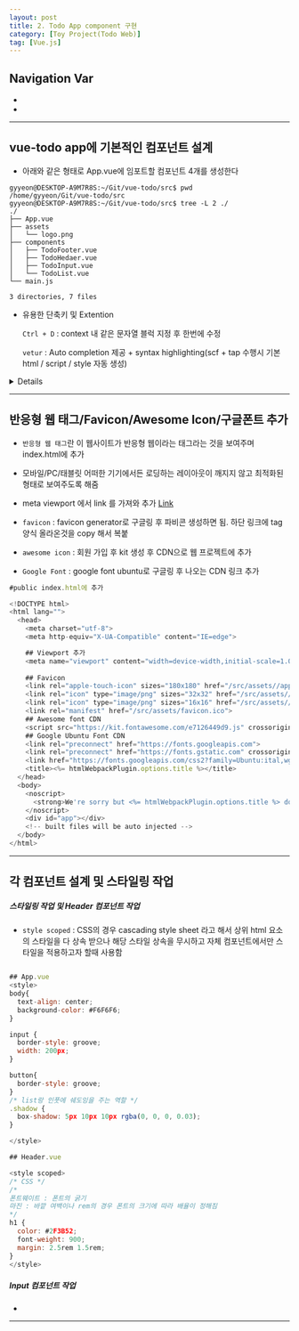 ```yaml
---
layout: post
title: 2. Todo App component 구현
category: [Toy Project(Todo Web)]
tag: [Vue.js]
---
```


## Navigation Var

- **[](#)**
- **[](#)**

___

## vue-todo app에 기본적인 컴포넌트 설계
- 아래와 같은 형태로 App.vue에 임포트할 컴포넌트 4개를 생성한다

```shell
gyyeon@DESKTOP-A9M7R8S:~/Git/vue-todo/src$ pwd
/home/gyyeon/Git/vue-todo/src
gyyeon@DESKTOP-A9M7R8S:~/Git/vue-todo/src$ tree -L 2 ./
./
├── App.vue
├── assets
│   └── logo.png
├── components
│   ├── TodoFooter.vue
│   ├── TodoHedaer.vue
│   ├── TodoInput.vue
│   └── TodoList.vue
└── main.js

3 directories, 7 files
```

+ 유용한 단축키 및 Extention


   `Ctrl + D` : context 내 같은 문자열 블럭 지정 후 한번에 수정


    `vetur` : Auto completion 제공 + syntax highlighting(scf + tap 수행시 기본 html / script / style 자동 생성)

    

<details>


```html

<template>
  <div id="app">
    <TodoHedaer></TodoHedaer>
    <TodoInput></TodoInput>
    <TodoList></TodoList>
    <TodoFooter></TodoFooter>
  </div>
</template>

<script>
import TodoHedaer from './components/TodoHedaer.vue';
import TodoInput from './components/TodoInput.vue';
import TodoList from './components/TodoList.vue';
import TodoFooter from './components/TodoFooter.vue';

export default {
  components:{
    'TodoHedaer' :TodoHedaer,
    'TodoInput' : TodoInput,
    'TodoList' : TodoList,
    'TodoFooter' : TodoFooter,
  }
}
</script>

<style>

</style>

# 컴포넌트들(vue 이름만 다르게 생성)
<template>
    <!-- html -->
    <div>
      Footer
    </div>  
  </template>
  
  <script>
  // javascript
  export default {
  }
  </script>
  
  
  <style>
  /* CSS */
  </style>


```


</details>

___

## 반응형 웹 태그/Favicon/Awesome Icon/구글폰트 추가
- `반응형 웹 태그`란 이 웹사이트가 반응형 웹이라는 태그라는 것을 보여주며 index.html에 추가
- 모바일/PC/태블릿 어떠한 기기에서든 로딩하는 레이아웃이 깨지지 않고 최적화된 형태로 보여주도록 해줌
- meta viewport 에서 link 를 가져와 추가 [Link](https://developer.mozilla.org/ko/docs/Web/HTML/Viewport_meta_tag)


- `favicon` : favicon generator로 구글링 후 파비콘 생성하면 됨. 하단 링크에 tag 양식 올라온것을 copy 해서 복붙

- `awesome icon` : 회원 가입 후 kit 생성 후 CDN으로 웹 프로젝트에 추가

- `Google Font` : google font ubuntu로 구글링 후 나오는 CDN 링크 추가

```javascript 
#public index.html에 추가

<!DOCTYPE html>
<html lang="">
  <head>
    <meta charset="utf-8">
    <meta http-equiv="X-UA-Compatible" content="IE=edge">

    ## Viewport 추가
    <meta name="viewport" content="width=device-width,initial-scale=1.0">
    
    ## Favicon 
    <link rel="apple-touch-icon" sizes="180x180" href="/src/assets//apple-touch-icon.png">
    <link rel="icon" type="image/png" sizes="32x32" href="/src/assets//favicon-32x32.png">
    <link rel="icon" type="image/png" sizes="16x16" href="/src/assets//favicon-16x16.png">
    <link rel="manifest" href="/src/assets/favicon.ico">
    ## Awesome font CDN
    <script src="https://kit.fontawesome.com/e7126449d9.js" crossorigin="anonymous"></script>
    ## Google Ubuntu Font CDN
    <link rel="preconnect" href="https://fonts.googleapis.com">
    <link rel="preconnect" href="https://fonts.gstatic.com" crossorigin>
    <link href="https://fonts.googleapis.com/css2?family=Ubuntu:ital,wght@0,300;0,400;0,500;0,700;1,300;1,400;1,500;1,700&display=swap" rel="stylesheet">
    <title><%= htmlWebpackPlugin.options.title %></title>
  </head>
  <body>
    <noscript>
      <strong>We're sorry but <%= htmlWebpackPlugin.options.title %> doesn't work properly without JavaScript enabled. Please enable it to continue.</strong>
    </noscript>
    <div id="app"></div>
    <!-- built files will be auto injected -->
  </body>
</html>


```

___


## 각 컴포넌트 설계 및 스타일링 작업

##### 스타일링 작업 및 Header 컴포넌트 작업

- `style scoped` : CSS의 경우 cascading style sheet 라고 해서 상위 html 요소의 스타일을 다 상속 받으나 해당 스타일 상속을 무시하고 자체 컴포넌트에서만 스타일을 적용하고자 할때 사용함


```javascript

## App.vue
<style>
body{
  text-align: center;
  background-color: #F6F6F6;
}

input {
  border-style: groove;
  width: 200px;
}

button{
  border-style: groove;
}
/* list랑 인풋에 쉐도잉을 주는 역할 */
.shadow {
  box-shadow: 5px 10px 10px rgba(0, 0, 0, 0.03);
}

</style>

## Header.vue

<style scoped>
/* CSS */
/* 
폰트웨이트 : 폰트의 굵기
마진 : 바깥 여백이나 rem의 경우 폰트의 크기에 따라 배율이 정해짐 
*/
h1 {
  color: #2F3B52; 
  font-weight: 900;
  margin: 2.5rem 1.5rem;
}
</style>


```


##### Input 컴포넌트 작업

- 

___
